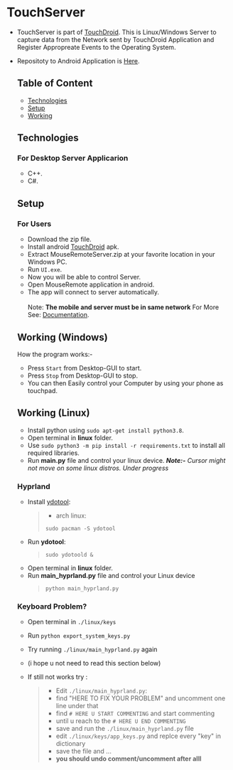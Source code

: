 # TouchServer

- TouchServer is part of [TouchDroid](https://www.github.com/Akshayaap/TouchDroid). This is Linux/Windows Server to capture data from the Network sent by TouchDroid Application and Register Appropreate Events to the Operating System. 
- Repositoty to Android Application is [Here](https://www.github.com/Akshayaap/TouchDroid).

  ## Table of Content
  - [Technologies](#technologies)
  - [Setup](#setup)
  - [Working](#working)
  
  ## Technologies
  ### For Desktop Server Applicarion
  - C++.
  - C#.
  
  ## Setup
  ### For Users
  - Download the zip file.
  - Install android [TouchDroid](https://www.github.com/Akshayaap/TouchDroid) apk.
  - Extract MouseRemoteServer.zip at your favorite location in your Windows PC.
  - Run `UI.exe`.
  - Now you will be able to control Server.
  - Open MouseRemote application in android.
  - The app will connect to server automatically.
  <br/><br/>
  Note: **The mobile and server must be in same network**
  For More See: [Documentation](https://www.github.com/Akshayaap/Documentation).
  
  ## Working (Windows)
  How the program works:-
  - Press `Start` from Desktop-GUI to start.
  - Press `Stop` from Desktop-GUI to stop.
  - You can then Easily control your Computer by using your phone as touchpad.

  ## Working (Linux)

  - Install python using `sudo apt-get install python3.8`.
  - Open terminal in **linux** folder.
  - Use `sudo python3 -m pip install -r requirements.txt` to install all required libraries.
  - Run **main.py** file and control your linux device.
    **_Note:-_** _Cursor might not move on some linux distros. Under progress_

  ### Hyprland

  - Install [ydotool](https://man.archlinux.org/man/ydotool.1.en):
    > - arch linux:
    >
    > `sudo pacman -S ydotool`
  - Run **ydotool**:
    > `sudo ydotoold &`
  - Open terminal in **linux** folder.
  - Run **main_hyprland.py** file and control your Linux device
    > `python main_hyprland.py`

  ### Keyboard Problem?

  - Open terminal in `./linux/keys`
  - Run `python export_system_keys.py`
  - Try running `./linux/main_hyprland.py` again

  - (i hope u not need to read this section below)
  - If still not works try :
    > - Edit `./linux/main_hyprland.py`:
    > - find "HERE TO FIX YOUR PROBLEM" and uncomment one line under that
    > - find `# HERE U START COMMENTING` and start commenting
    > - until u reach to the `# HERE U END COMMENTING`
    > - save and run the `./linux/main_hyprland.py` file
    > - edit `./linux/keys/app_keys.py` and replce every "key" in dictionary
    > - save the file and ...
    > - **you should undo comment/uncomment after alll**


